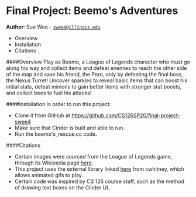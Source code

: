 # Final Project: Beemo's Adventures

**Author**: Sue Wee - [`swee4@illinois.edu`](mailto:example@illinois.edu)

 - Overview
 - Installation
 - Citations

 ####Overview
Play as Beemo, a League of Legends character who must go along his way and
collect items and defeat enemies to reach the other side of the map and save 
his friend, the Poro, only by defeating the final boss, the Nexus Turret! 
Uncover sparkles to reveal basic items that can 
boost his initial stats, defeat minions to gain better items with stronger
stat boosts, and collect bees to fuel his attacks! 

####Installation
In order to run this project: 
- Clone it from GitHub at https://github.com/CS126SP20/final-project-swee4
- Make sure that Cinder is built and able to run. 
- Run the beemo's_rescue.cc code. 

####Citations
- Certain images were sourced from the League of Legends game, through its Wikipedia 
page [here](https://leagueoflegends.fandom.com/wiki/League_of_Legends_Wiki). 
- This project uses the external library linked [here](https://github.com/cwhitney/ciAnimatedGif)
from cwhitney, which allows animated gifs to play. 
- Certain code was inspired by CS 126 course staff, such as the method of drawing
text boxes on the Cinder UI. 